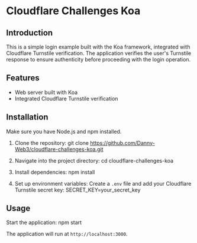 # Cloudflare Challenges Koa

## Introduction

This is a simple login example built with the Koa framework, integrated with Cloudflare Turnstile verification. The application verifies the user's Turnstile response to ensure authenticity before proceeding with the login operation.

## Features

-   Web server built with Koa
-   Integrated Cloudflare Turnstile verification

## Installation

Make sure you have Node.js and npm installed.

1. Clone the repository:
   git clone https://github.com/Danny-Web3/cloudflare-challenges-koa.git

2. Navigate into the project directory:
   cd cloudflare-challenges-koa

3. Install dependencies:
   npm install

4. Set up environment variables:
   Create a `.env` file and add your Cloudflare Turnstile secret key:
   SECRET_KEY=your_secret_key

## Usage

Start the application:
npm start

The application will run at `http://localhost:3000`.